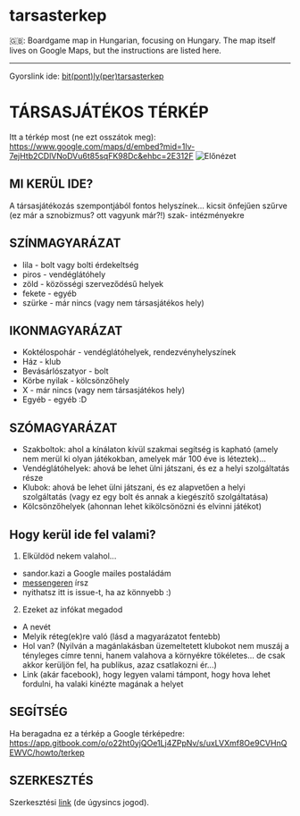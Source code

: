 # tarsasterkep

🇬🇧: Boardgame map in Hungarian, focusing on Hungary. The map itself lives on Google Maps, but the instructions are listed here.

---

Gyorslink ide: [bit(pont)ly(per)tarsasterkep](bit.ly/tarsasterkep)

# TÁRSASJÁTÉKOS TÉRKÉP

Itt a térkép most (ne ezt osszátok meg):
https://www.google.com/maps/d/embed?mid=1lv-7ejHtb2CDlVNoDVu6t85sqFK98Dc&ehbc=2E312F
![Előnézet](https://tarsasjatek.gitbook.io/~gitbook/image?url=https:%2F%2F3177527310-files.gitbook.io%2F%7E%2Ffiles%2Fv0%2Fb%2Fgitbook-x-prod.appspot.com%2Fo%2Fspaces%252FuxLVXmf8Oe9CVHnQEWVC%252Fuploads%252FXPbtSmn4rpNp7zCbsb6K%252Fimage.png%3Falt=media%26token=a25be7bc-0ef4-4663-901e-24bf679f4842&width=768&dpr=1&quality=100&sign=df7ab7a88f86dc651d8570f27b18c468d37b85ab0e7c0ec18c47655cbf046093)

## MI KERÜL IDE?

A társasjátékozás szempontjából fontos helyszínek... kicsit önfejűen szűrve (ez már a sznobizmus? ott vagyunk már?!) szak- intézményekre

## SZÍNMAGYARÁZAT

* lila - bolt vagy bolti érdekeltség
* piros - vendéglátóhely
* zöld - közösségi szerveződésű helyek
* fekete - egyéb
* szürke - már nincs (vagy nem társasjátékos hely)

## IKONMAGYARÁZAT

* Koktélospohár - vendéglátóhelyek, rendezvényhelyszínek
* Ház - klub
* Bevásárlószatyor - bolt
* Körbe nyilak - kölcsönzőhely
* X - már nincs (vagy nem társasjátékos hely)
* Egyéb - egyéb :D

## SZÓMAGYARÁZAT

* Szakboltok: ahol a kínálaton kívül szakmai segítség is kapható (amely nem merül ki olyan játékokban, amelyek már 100 éve is léteztek)...
* Vendéglátóhelyek: ahová be lehet ülni játszani, és ez a helyi szolgáltatás része
* Klubok: ahová be lehet ülni játszani, és ez alapvetően a helyi szolgáltatás (vagy ez egy bolt és annak a kiegészítő szolgáltatása)
* Kölcsönzőhelyek (ahonnan lehet kikölcsönözni és elvinni játékot)

## Hogy kerül ide fel valami?

1. Elküldöd nekem valahol...
* sandor.kazi a Google mailes postaládám
* [messengeren](facebook.com/sandor.kazi) írsz
* nyithatsz itt is issue-t, ha az könnyebb :)

2. Ezeket az infókat megadod
* A nevét
* Melyik réteg(ek)re való (lásd a magyarázatot fentebb)
* Hol van? (Nyilván a magánlakásban üzemeltetett klubokot nem muszáj a tényleges címre tenni, hanem valahova a környékre tökéletes... de csak akkor kerüljön fel, ha publikus, azaz csatlakozni ér...)
* Link (akár facebook), hogy legyen valami támpont, hogy hova lehet fordulni, ha valaki kinézte magának a helyet

## SEGÍTSÉG
Ha beragadna ez a térkép a Google térképedre: https://app.gitbook.com/o/o22ht0yjQOe1Lj4ZPpNv/s/uxLVXmf8Oe9CVHnQEWVC/howto/terkep

## SZERKESZTÉS

Szerkesztési [link](https://www.google.com/maps/d/edit?mid=1lv-7ejHtb2CDlVNoDVu6t85sqFK98Dc&ll=46.90099911520825%2C20.57658784999998&z=8) (de úgysincs jogod).
